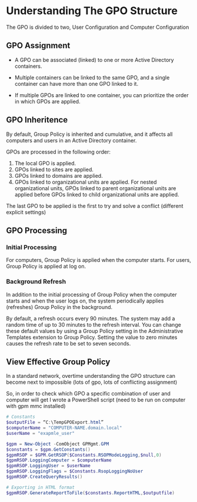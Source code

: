 # Understanding The GPO Structure

The GPO is divided to two, User Configuration and Computer Configuration

## GPO Assignment
- A GPO can be associated (linked) to one or more Active Directory containers.

- Multiple containers can be linked to the same GPO, and a single container can have more than one GPO linked to it. 

- If multiple GPOs are linked to one container, you can prioritize the order in which GPOs are applied.

## GPO Inheritence
By default, Group Policy is inherited and cumulative, and it affects all computers and users in an Active Directory container.

GPOs are processed in the following order:

1. The local GPO is applied.
2. GPOs linked to sites are applied.
3. GPOs linked to domains are applied.
4. GPOs linked to organizational units are applied. For nested organizational units, GPOs linked to parent organizational units are applied before GPOs linked to child organizational units are applied.

The last GPO to be applied is the first to try and solve a conflict (different explicit settings)

## GPO Processing
### Initial Processing
For computers, Group Policy is applied when the computer starts. For users, Group Policy is applied at log on.

### Background Refresh
In addition to the initial processing of Group Policy when the computer starts and when the user logs on, the system periodically applies (refreshes) Group Policy in the background.

By default, a refresh occurs every 90 minutes. The system may add a random time of up to 30 minutes to the refresh interval. You can change these default values by using a Group Policy setting in the Administrative Templates extension to Group Policy. Setting the value to zero minutes causes the refresh rate to be set to seven seconds.

## View Effective Group Policy
In a standard network, overtime understanding the GPO structure can become next to impossible (lots of gpo, lots of conflicting assignment)

So, in order to check which GPO a specific combination of user and computer will get I wrote a PowerShell script (need to be run on computer with gpm mmc installed)
```powershell
# Constants
$outputFile = “C:\TempGPOExport.html”
$computerName = "COMPUTER-NAME.domain.local"
$userName = "exapmle_user"

$gpm = New-Object -ComObject GPMgmt.GPM
$constants = $gpm.GetConstants()
$gpmRSOP = $GPM.GetRSOP($Constants.RSOPModeLogging,$null,0)
$gpmRSOP.LoggingComputer = $computerName
$gpmRSOP.LoggingUser = $userName
$gpmRSOP.LoggingFlags = $Constants.RsopLoggingNoUser
$gpmRSOP.CreateQueryResults()

# Exporting in HTML format
$gpmRSOP.GenerateReportToFile($constants.ReportHTML,$outputfile)
```